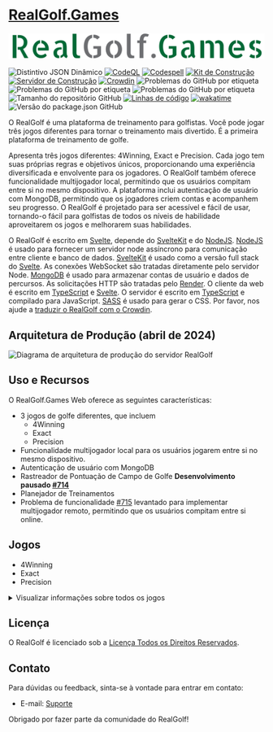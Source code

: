 # [RealGolf.Games](https://realgolf.games)

![Banner do RealGolf.Games](https://raw.githubusercontent.com/realgolf/web/main/img/logo_banner.PNG)

![Distintivo JSON Dinâmico](https://img.shields.io/badge/dynamic/json?url=https%3A%2F%2Frender-deploy-status-vwj3.onrender.com%2Fsrv-cn12obocmk4c73di1vg0&query=status&style=flat-square&logo=render&label=Render) [![CodeQL](https://github.com/realgolf/Golf/actions/workflows/github-code-scanning/codeql/badge.svg)](https://github.com/realgolf/Golf/actions/workflows/github-code-scanning/codeql) [![Codespell](https://github.com/realgolf/Golf/actions/workflows/codespell.yml/badge.svg?branch=main)](https://github.com/realgolf/Golf/actions/workflows/codespell.yml) [![Kit de Construção](https://github.com/realgolf/Golf/actions/workflows/kit.yml/badge.svg)](https://github.com/realgolf/Golf/actions/workflows/kit.yml) [![Servidor de Construção](https://github.com/realgolf/Golf/actions/workflows/server.yml/badge.svg)](https://github.com/realgolf/Golf/actions/workflows/server.yml) [![Crowdin](https://badges.crowdin.net/realgolf/localized.svg)](https://crowdin.com/project/realgolf) ![Problemas do GitHub por etiqueta](https://img.shields.io/github/issues/realgolf/Golf/feature) ![Problemas do GitHub por etiqueta](https://img.shields.io/github/issues/realgolf/Golf/bug) ![Problemas do GitHub por etiqueta](https://img.shields.io/github/issues/realgolf/Golf/game) ![Tamanho do repositório GitHub](https://img.shields.io/github/repo-size/realgolf/Golf) [![Linhas de código](https://tokei.rs/b1/github/realgolf/Golf)](https://github.com/XAMPPRocky/tokei) [![wakatime](https://wakatime.com/badge/github/realgolf/web.svg)](https://wakatime.com/badge/github/realgolf/web) ![Versão do package.json GitHub](https://img.shields.io/github/package-json/v/realgolf/Golf)

O RealGolf é uma plataforma de treinamento para golfistas. Você pode jogar três jogos diferentes para tornar o treinamento mais divertido. É a primeira plataforma de treinamento de golfe.

Apresenta três jogos diferentes: 4Winning, Exact e Precision. Cada jogo tem suas próprias regras e objetivos únicos, proporcionando uma experiência diversificada e envolvente para os jogadores. O RealGolf também oferece funcionalidade multijogador local, permitindo que os usuários compitam entre si no mesmo dispositivo. A plataforma inclui autenticação de usuário com MongoDB, permitindo que os jogadores criem contas e acompanhem seu progresso. O RealGolf é projetado para ser acessível e fácil de usar, tornando-o fácil para golfistas de todos os níveis de habilidade aproveitarem os jogos e melhorarem suas habilidades.

O RealGolf é escrito em [Svelte](https://svelte.dev), depende do [SvelteKit](https://kit.svelte.dev) e do [NodeJS](https://nodejs.org/en). [NodeJS](https:://nodejs.org/en) é usado para fornecer um servidor node assíncrono para comunicação entre cliente e banco de dados. [SvelteKit](https://kit.svelte.dev) é usado como a versão full stack do [Svelte](https://svelte.dev). As conexões WebSocket são tratadas diretamente pelo servidor Node. [MongoDB](https://www.mongodb.com/) é usado para armazenar contas de usuário e dados de percursos. As solicitações HTTP são tratadas pelo [Render](https://render.com). O cliente da web é escrito em [TypeScript](https://www.typescriptlang.org/) e [Svelte](https://svelte.dev). O servidor é escrito em [TypeScript](https://www.typescriptlang.org/) e compilado para JavaScript. [SASS](https://sass-lang.com/) é usado para gerar o CSS. Por favor, nos ajude a [traduzir o RealGolf com o Crowdin](https://crowdin.com/project/realgolf).

## Arquitetura de Produção (abril de 2024)

![Diagrama de arquitetura de produção do servidor RealGolf](https://raw.githubusercontent.com/realgolf/Golf/main/img/architecture.png)

## Uso e Recursos

O RealGolf.Games Web oferece as seguintes características:

- 3 jogos de golfe diferentes, que incluem
  - 4Winning
  - Exact
  - Precision
- Funcionalidade multijogador local para os usuários jogarem entre si no mesmo dispositivo.
- Autenticação de usuário com MongoDB
- Rastreador de Pontuação de Campo de Golfe **Desenvolvimento pausado [#714](https://github.com/realgolf/Golf/issues/714)**
- Planejador de Treinamentos
- Problema de funcionalidade [#715](https://github.com/realgolf/Golf/issues/715) levantado para implementar multijogador remoto, permitindo que os usuários compitam entre si online.

## Jogos

- 4Winning
- Exact
- Precision

<details>
  <summary>Visualizar informações sobre todos os jogos</summary>

### 4Winning

No 4Winning, o objetivo é conectar estrategicamente quatro peças em uma fileira. Nossa versão do jogo apresenta um tabuleiro maior do que o layout padrão 4x4, com 8 colunas e 9 linhas. As colunas adicionais em cada lado introduzem um desafio: os jogadores devem atingir uma distância específica dentro da deviação lateral. Este aspecto se torna mais pronunciado no Modo Prata e acima, adicionando complexidade e exigindo que os jogadores considerem cuidadosamente seus movimentos.

![Jogo 4Winning](https://raw.githubusercontent.com/realgolf/Golf/main/img/4Winning.png)

### Exact

Exact é um jogo onde o objetivo é acertar 100 ou menos enquanto marca a maior quantidade de pontos. Os jogadores ganham pontos com base nos seguintes critérios: Alcançar exatamente 100 metros premia 5 pontos, acertar múltiplos de dez ganha 3 pontos, números com dígitos repetidos pontuam 2 pontos. Além disso, acertar a mesma linha dobra os pontos ganhos. No entanto, qualquer outro número que exceda 100 ou caia abaixo de 5 resulta em uma dedução de 1 ponto. Todos os outros números entre 5 e 100 pontuam 1 ponto. O desafio está em equilibrar a precisão com a maximização dos pontos para obter a pontuação mais alta.

![Jogo Exact](https://raw.githubusercontent.com/realgolf/Golf/main/img/Exact.png)

### Precision

Precision é um jogo onde o objetivo é se aproximar o máximo possível dos alvos. Para cada metro que você errar do alvo, você receberá uma dedução de um ponto. O vencedor do jogo é o jogador com mais pontos no final. O jogo termina quando apenas um jogador tem pontos restantes. Você pode observar a distância que precisa atirar e o time atual, juntamente com os pontos restantes para cada equipe.

![Jogo Precision](https://raw.githubusercontent.com/realgolf/Golf/main/img/Precision.png)

</details>

## Licença

O RealGolf é licenciado sob a [Licença Todos os Direitos Reservados](LICENSE.md).

## Contato

Para dúvidas ou feedback, sinta-se à vontade para entrar em contato:

- E-mail: [Suporte](mailto:support@realgolf.games)

Obrigado por fazer parte da comunidade do RealGolf!
